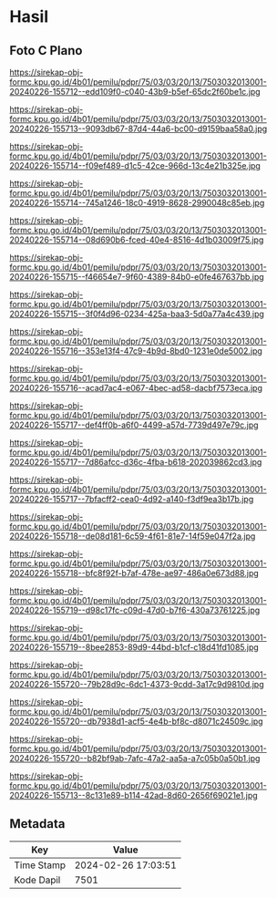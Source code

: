 # Hasil

## Foto C Plano

https://sirekap-obj-formc.kpu.go.id/4b01/pemilu/pdpr/75/03/03/20/13/7503032013001-20240226-155712--edd109f0-c040-43b9-b5ef-65dc2f60be1c.jpg

https://sirekap-obj-formc.kpu.go.id/4b01/pemilu/pdpr/75/03/03/20/13/7503032013001-20240226-155713--9093db67-87d4-44a6-bc00-d9159baa58a0.jpg

https://sirekap-obj-formc.kpu.go.id/4b01/pemilu/pdpr/75/03/03/20/13/7503032013001-20240226-155714--f09ef489-d1c5-42ce-966d-13c4e21b325e.jpg

https://sirekap-obj-formc.kpu.go.id/4b01/pemilu/pdpr/75/03/03/20/13/7503032013001-20240226-155714--745a1246-18c0-4919-8628-2990048c85eb.jpg

https://sirekap-obj-formc.kpu.go.id/4b01/pemilu/pdpr/75/03/03/20/13/7503032013001-20240226-155714--08d690b6-fced-40e4-8516-4d1b03009f75.jpg

https://sirekap-obj-formc.kpu.go.id/4b01/pemilu/pdpr/75/03/03/20/13/7503032013001-20240226-155715--f46654e7-9f60-4389-84b0-e0fe467637bb.jpg

https://sirekap-obj-formc.kpu.go.id/4b01/pemilu/pdpr/75/03/03/20/13/7503032013001-20240226-155715--3f0f4d96-0234-425a-baa3-5d0a77a4c439.jpg

https://sirekap-obj-formc.kpu.go.id/4b01/pemilu/pdpr/75/03/03/20/13/7503032013001-20240226-155716--353e13f4-47c9-4b9d-8bd0-1231e0de5002.jpg

https://sirekap-obj-formc.kpu.go.id/4b01/pemilu/pdpr/75/03/03/20/13/7503032013001-20240226-155716--acad7ac4-e067-4bec-ad58-dacbf7573eca.jpg

https://sirekap-obj-formc.kpu.go.id/4b01/pemilu/pdpr/75/03/03/20/13/7503032013001-20240226-155717--def4ff0b-a6f0-4499-a57d-7739d497e79c.jpg

https://sirekap-obj-formc.kpu.go.id/4b01/pemilu/pdpr/75/03/03/20/13/7503032013001-20240226-155717--7d86afcc-d36c-4fba-b618-202039862cd3.jpg

https://sirekap-obj-formc.kpu.go.id/4b01/pemilu/pdpr/75/03/03/20/13/7503032013001-20240226-155717--7bfacff2-cea0-4d92-a140-f3df9ea3b17b.jpg

https://sirekap-obj-formc.kpu.go.id/4b01/pemilu/pdpr/75/03/03/20/13/7503032013001-20240226-155718--de08d181-6c59-4f61-81e7-14f59e047f2a.jpg

https://sirekap-obj-formc.kpu.go.id/4b01/pemilu/pdpr/75/03/03/20/13/7503032013001-20240226-155718--bfc8f92f-b7af-478e-ae97-486a0e673d88.jpg

https://sirekap-obj-formc.kpu.go.id/4b01/pemilu/pdpr/75/03/03/20/13/7503032013001-20240226-155719--d98c17fc-c09d-47d0-b7f6-430a73761225.jpg

https://sirekap-obj-formc.kpu.go.id/4b01/pemilu/pdpr/75/03/03/20/13/7503032013001-20240226-155719--8bee2853-89d9-44bd-b1cf-c18d41fd1085.jpg

https://sirekap-obj-formc.kpu.go.id/4b01/pemilu/pdpr/75/03/03/20/13/7503032013001-20240226-155720--79b28d9c-6dc1-4373-9cdd-3a17c9d9810d.jpg

https://sirekap-obj-formc.kpu.go.id/4b01/pemilu/pdpr/75/03/03/20/13/7503032013001-20240226-155720--db7938d1-acf5-4e4b-bf8c-d8071c24509c.jpg

https://sirekap-obj-formc.kpu.go.id/4b01/pemilu/pdpr/75/03/03/20/13/7503032013001-20240226-155720--b82bf9ab-7afc-47a2-aa5a-a7c05b0a50b1.jpg

https://sirekap-obj-formc.kpu.go.id/4b01/pemilu/pdpr/75/03/03/20/13/7503032013001-20240226-155713--8c131e89-b114-42ad-8d60-2656f69021e1.jpg


## Metadata

| Key        | Value               |
| ---------- | ------------------- |
| Time Stamp | 2024-02-26 17:03:51 |
| Kode Dapil | 7501                |



